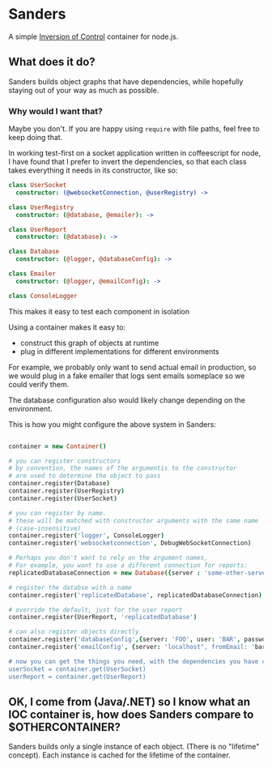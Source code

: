# Sanders

A simple [Inversion of Control](http://en.wikipedia.org/wiki/Inversion_of_control) container for node.js.

## What does it do?

Sanders builds object graphs that have dependencies, while hopefully staying out of your way as much as possible.

### Why would I want that?

Maybe you don't. If you are happy using ```require``` with file paths, feel free to keep doing that.

In working test-first on a socket application written in coffeescript for node, I have found that I prefer to invert the dependencies, so that each class takes everything it needs in its constructor, like so:

```coffee
class UserSocket
  constructor: (@websocketConnection, @userRegistry) ->

class UserRegistry
  constructor: (@database, @emailer): ->

class UserReport
  constructor: (@database): ->

class Database
  constructor: (@logger, @databaseConfig): ->

class Emailer
  constructor: (@logger, @emailConfig): ->

class ConsoleLogger

```

This makes it easy to test each component in isolation

Using a container  makes it easy to:
- construct this graph of objects at runtime
- plug in different implementations for different environments

For example, we probably only want to send actual email in production, so we would plug in a fake emailer that logs sent emails someplace so we could verify them.

The database configuration also would likely change depending on the environment.

This is how you might configure the above system in Sanders:
```coffee

container = new Container()

# you can register constructors
# by convention, the names of the argumentis to the constructor
# are used to determine the object to pass
container.register(Database)
container.register(UserRegistry)
container.register(UserSocket)

# you can register by name.
# these will be matched with constructor arguments with the same name
# (case-insensitive)
container.register('logger', ConsoleLogger)
container.register('websocketconnection', DebugWebSocketConnection)

# Perhaps you don't want to rely on the argument names,
# For example, you want to use a different connection for reports:
replicatedDatabaseConnection = new Database({server : 'some-other-server'})

# register the databse with a name
container.register('replicatedDatabase', replicatedDatabaseConnection)

# override the default, just for the user report
container.register(UserReport, 'replicatedDatabase')

# can also register objects directly
container.register('databaseConfig',{server: 'FOO', user: 'BAR', password : 'BAZ'})
container.register('emailConfig', {server: 'localhost", fromEmail: 'bar@example.com'})

# now you can get the things you need, with the dependencies you have configured
userSocket = container.get(UserSocket)
userReport = container.get(UserReport)
```




## OK, I come from (Java/.NET) so I know what an IOC container is, how does Sanders compare to $OTHERCONTAINER?

Sanders builds only a single instance of each object. (There is no "lifetime" concept).
Each instance is cached for the lifetime of the container.
